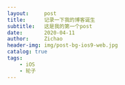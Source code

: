 ```yaml
---
layout:     post
title:      记录一下我的博客诞生
subtitle:   这是我的第一个post
date:       2020-04-11
author:     Zichao
header-img: img/post-bg-ios9-web.jpg
catalog: true
tags:
    - iOS
    - 轮子
---
```


